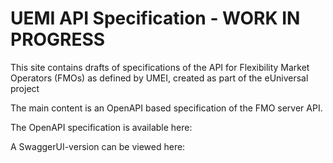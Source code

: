# UEMI API Specification - WORK IN PROGRESS

This site contains drafts of specifications of the API 
for Flexibility Market Operators (FMOs) as defined by 
UMEI, created as part of the eUniversal project

The main content is an OpenAPI based specification of the 
FMO server API. 

The OpenAPI specification is available here: 
[](uemi-openapi.json)

A SwaggerUI-version can be viewed here:  
[](swagger-ui.html)
